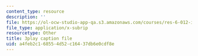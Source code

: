 ```yaml
---
content_type: resource
description: ''
file: https://ol-ocw-studio-app-qa.s3.amazonaws.com/courses/res-6-012-introduction-to-probability-spring-2018/a4feb2c168554d52c16437db6e0cdf8e_JCQnsPggTp8.srt
file_type: application/x-subrip
resourcetype: Other
title: 3play caption file
uid: a4feb2c1-6855-4d52-c164-37db6e0cdf8e
---
```

